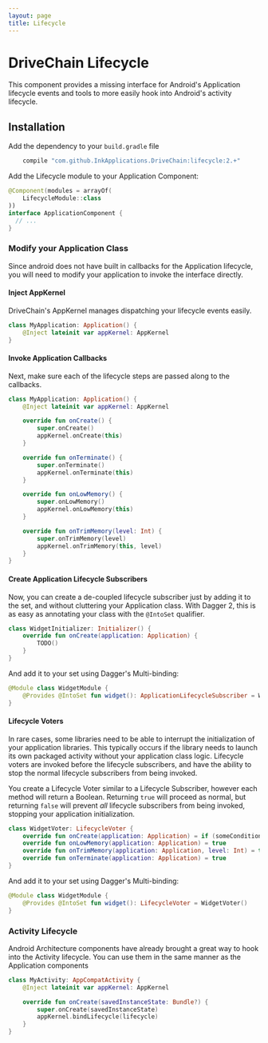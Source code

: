 ```yaml
---
layout: page
title: Lifecycle
---
```


DriveChain Lifecycle
====================

This component provides a missing interface for Android's Application
lifecycle events and tools to more easily hook into Android's activity
lifecycle.

Installation
------------

Add the dependency to your `build.gradle` file

```gradle
    compile "com.github.InkApplications.DriveChain:lifecycle:2.+"
```

Add the Lifecycle module to your Application Component:

```kotlin
@Component(modules = arrayOf(
    LifecycleModule::class
))
interface ApplicationComponent {
  // ...
}
```

### Modify your Application Class

Since android does not have built in callbacks for the Application lifecycle, you will need to
modify your application to invoke the interface directly.

#### Inject AppKernel

DriveChain's AppKernel manages dispatching your lifecycle events easily.

```kotlin
class MyApplication: Application() {
    @Inject lateinit var appKernel: AppKernel
}
```

#### Invoke Application Callbacks

Next, make sure each of the lifecycle steps are passed along to the callbacks.

```kotlin
class MyApplication: Application() {
    @Inject lateinit var appKernel: AppKernel

    override fun onCreate() {
        super.onCreate()
        appKernel.onCreate(this)
    }

    override fun onTerminate() {
        super.onTerminate()
        appKernel.onTerminate(this)
    }

    override fun onLowMemory() {
        super.onLowMemory()
        appKernel.onLowMemory(this)
    }

    override fun onTrimMemory(level: Int) {
        super.onTrimMemory(level)
        appKernel.onTrimMemory(this, level)
    }
}
```

#### Create Application Lifecycle Subscribers

Now, you can create a de-coupled lifecycle subscriber just by adding it to the set, and without
cluttering your Application class. With Dagger 2, this is as easy as annotating your
class with the `@IntoSet` qualifier.

```kotlin
class WidgetInitializer: Initializer() {
    override fun onCreate(application: Application) {
        TODO()
    }
}
```

And add it to your set using Dagger's Multi-binding:

```kotlin
@Module class WidgetModule {
    @Provides @IntoSet fun widget(): ApplicationLifecycleSubscriber = WidgetInitializer()
}
```

#### Lifecycle Voters

In rare cases, some libraries need to be able to interrupt the initialization
of your application libraries. This typically occurs if the library needs to
launch its own packaged activity without your application class logic. 
Lifecycle voters are invoked before the lifecycle subscribers, and have the
ability to stop the normal lifecycle subscribers from being invoked.

You create a Lifecycle Voter similar to a Lifecycle Subscriber, however
each method will return a Boolean. Returning `true` will proceed as normal,
but returning `false` will prevent *all* lifecycle subscribers from being 
invoked, stopping your application initialization.

```kotlin
class WidgetVoter: LifecycleVoter {
    override fun onCreate(application: Application) = if (someCondition) true else false
    override fun onLowMemory(application: Application) = true
    override fun onTrimMemory(application: Application, level: Int) = true
    override fun onTerminate(application: Application) = true
}
```

And add it to your set using Dagger's Multi-binding:

```kotlin
@Module class WidgetModule {
    @Provides @IntoSet fun widget(): LifecycleVoter = WidgetVoter()
}
```

### Activity Lifecycle

Android Architecture components have already brought a great way to hook into
the Activity lifecycle. You can use them in the same manner as the Application
components

```kotlin
class MyActivity: AppCompatActivity {
    @Inject lateinit var appKernel: AppKernel

    override fun onCreate(savedInstanceState: Bundle?) {
        super.onCreate(savedInstanceState)
        appKernel.bindLifecycle(lifecycle)
    }
}
```
